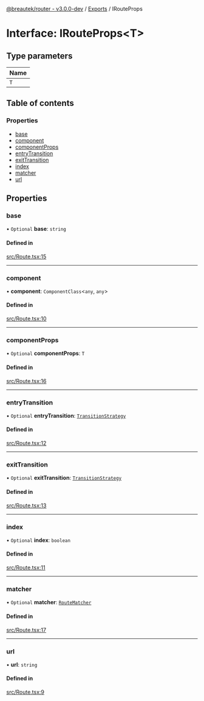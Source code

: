 [@breautek/router - v3.0.0-dev](../README.md) / [Exports](../modules.md) / IRouteProps

# Interface: IRouteProps<T\>

## Type parameters

| Name |
| :------ |
| `T` |

## Table of contents

### Properties

- [base](IRouteProps.md#base)
- [component](IRouteProps.md#component)
- [componentProps](IRouteProps.md#componentprops)
- [entryTransition](IRouteProps.md#entrytransition)
- [exitTransition](IRouteProps.md#exittransition)
- [index](IRouteProps.md#index)
- [matcher](IRouteProps.md#matcher)
- [url](IRouteProps.md#url)

## Properties

### base

• `Optional` **base**: `string`

#### Defined in

[src/Route.tsx:15](https://github.com/breautek/router/blob/758f475/src/Route.tsx#L15)

___

### component

• **component**: `ComponentClass`<`any`, `any`\>

#### Defined in

[src/Route.tsx:10](https://github.com/breautek/router/blob/758f475/src/Route.tsx#L10)

___

### componentProps

• `Optional` **componentProps**: `T`

#### Defined in

[src/Route.tsx:16](https://github.com/breautek/router/blob/758f475/src/Route.tsx#L16)

___

### entryTransition

• `Optional` **entryTransition**: [`TransitionStrategy`](../classes/TransitionStrategy.md)

#### Defined in

[src/Route.tsx:12](https://github.com/breautek/router/blob/758f475/src/Route.tsx#L12)

___

### exitTransition

• `Optional` **exitTransition**: [`TransitionStrategy`](../classes/TransitionStrategy.md)

#### Defined in

[src/Route.tsx:13](https://github.com/breautek/router/blob/758f475/src/Route.tsx#L13)

___

### index

• `Optional` **index**: `boolean`

#### Defined in

[src/Route.tsx:11](https://github.com/breautek/router/blob/758f475/src/Route.tsx#L11)

___

### matcher

• `Optional` **matcher**: [`RouteMatcher`](../classes/RouteMatcher.md)

#### Defined in

[src/Route.tsx:17](https://github.com/breautek/router/blob/758f475/src/Route.tsx#L17)

___

### url

• **url**: `string`

#### Defined in

[src/Route.tsx:9](https://github.com/breautek/router/blob/758f475/src/Route.tsx#L9)
